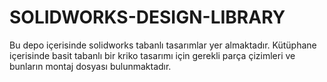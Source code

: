 # SOLIDWORKS-DESIGN-LIBRARY
Bu depo içerisinde solidworks tabanlı tasarımlar yer almaktadır.
Kütüphane içerisinde  basit tabanlı bir kriko tasarımı için gerekli parça çizimleri ve bunların montaj dosyası bulunmaktadır.
